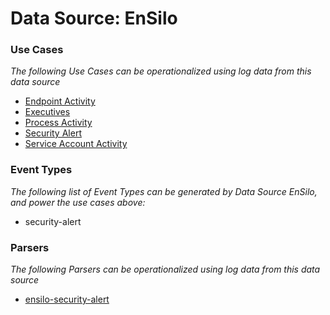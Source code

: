 Data Source: EnSilo
===================

### Use Cases

_The following Use Cases can be operationalized using log data from this data source_

* [Endpoint Activity](usecase_endpoint_activity.md)
* [Executives](usecase_executives.md)
* [Process Activity](usecase_process_activity.md)
* [Security Alert](usecase_security_alert.md)
* [Service Account Activity](usecase_service_account_activity.md)


### Event Types

_The following list of Event Types can be generated by Data Source EnSilo, and power the use cases above:_

- security-alert


### Parsers

_The following Parsers can be operationalized using log data from this data source_

* [ensilo-security-alert](parserContent_ensilo-security-alert.md)
